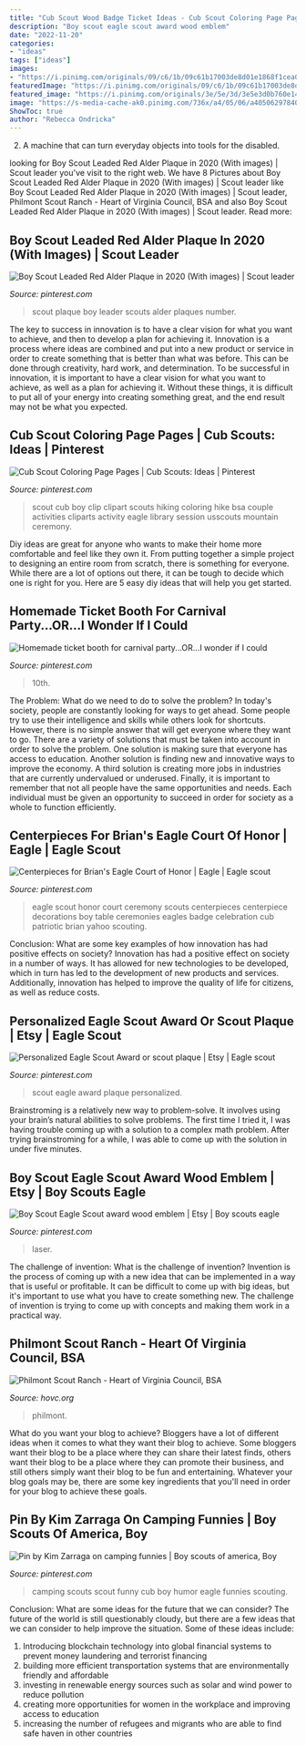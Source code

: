 ```yaml
---
title: "Cub Scout Wood Badge Ticket Ideas - Cub Scout Coloring Page Pages"
description: "Boy scout eagle scout award wood emblem"
date: "2022-11-20"
categories:
- "ideas"
tags: ["ideas"]
images:
- "https://i.pinimg.com/originals/09/c6/1b/09c61b17003de8d01e1868f1cea0d4e5.jpg"
featuredImage: "https://i.pinimg.com/originals/09/c6/1b/09c61b17003de8d01e1868f1cea0d4e5.jpg"
featured_image: "https://i.pinimg.com/originals/3e/5e/3d/3e5e3d0b760e145d721ceb1385a8479b.jpg"
image: "https://s-media-cache-ak0.pinimg.com/736x/a4/05/06/a40506297840a8b170bd5ad8ff0df8f2--tiger-scouts-boy-scout.jpg"
ShowToc: true
author: "Rebecca Ondricka"
---
```



2. A machine that can turn everyday objects into tools for the disabled.

	

		
looking for Boy Scout Leaded Red Alder Plaque in 2020 (With images) | Scout leader you've visit to the right web. We have 8 Pictures about Boy Scout Leaded Red Alder Plaque in 2020 (With images) | Scout leader like Boy Scout Leaded Red Alder Plaque in 2020 (With images) | Scout leader, Philmont Scout Ranch - Heart of Virginia Council, BSA and also Boy Scout Leaded Red Alder Plaque in 2020 (With images) | Scout leader. Read more:
		
    
## Boy Scout Leaded Red Alder Plaque In 2020 (With Images) | Scout Leader

<img loading=lazy src="https://i.pinimg.com/originals/2c/02/3f/2c023fe791f233c0ecf5847add01704c.jpg" onerror="this.onerror=null;this.src='https://tse1.mm.bing.net/th?id=OIP.nBjPlz8Kb-rMiBNnOtLn1gHaKP&amp;pid=15.1';" alt="Boy Scout Leaded Red Alder Plaque in 2020 (With images) | Scout leader">

_Source: pinterest.com_

>scout plaque boy leader scouts alder plaques number. 

	

The key to success in innovation is to have a clear vision for what you want to achieve, and then to develop a plan for achieving it.
Innovation is a process where ideas are combined and put into a new product or service in order to create something that is better than what was before. This can be done through creativity, hard work, and determination. To be successful in innovation, it is important to have a clear vision for what you want to achieve, as well as a plan for achieving it. Without these things, it is difficult to put all of your energy into creating something great, and the end result may not be what you expected.

    
## Cub Scout Coloring Page Pages | Cub Scouts: Ideas | Pinterest

<img loading=lazy src="https://s-media-cache-ak0.pinimg.com/736x/a4/05/06/a40506297840a8b170bd5ad8ff0df8f2--tiger-scouts-boy-scout.jpg" onerror="this.onerror=null;this.src='https://tse1.mm.bing.net/th?id=OIP.eTTwR-mGcUT0SN4-1uHN3AHaFZ&amp;pid=15.1';" alt="Cub Scout Coloring Page Pages | Cub Scouts: Ideas | Pinterest">

_Source: pinterest.com_

>scout cub boy clip clipart scouts hiking coloring hike bsa couple activities cliparts activity eagle library session usscouts mountain ceremony. 

	

Diy ideas are great for anyone who wants to make their home more comfortable and feel like they own it. From putting together a simple project to designing an entire room from scratch, there is something for everyone. While there are a lot of options out there, it can be tough to decide which one is right for you. Here are 5 easy diy ideas that will help you get started.

    
## Homemade Ticket Booth For Carnival Party...OR...I Wonder If I Could

<img loading=lazy src="https://i.pinimg.com/originals/3e/5e/3d/3e5e3d0b760e145d721ceb1385a8479b.jpg" onerror="this.onerror=null;this.src='https://tse2.mm.bing.net/th?id=OIP.q5HwKHUWMOiSZTFg3xk08QHaJ4&amp;pid=15.1';" alt="Homemade ticket booth for carnival party...OR...I wonder if I could">

_Source: pinterest.com_

>10th. 

	

The Problem: What do we need to do to solve the problem?
In today's society, people are constantly looking for ways to get ahead. Some people try to use their intelligence and skills while others look for shortcuts. However, there is no simple answer that will get everyone where they want to go. There are a variety of solutions that must be taken into account in order to solve the problem. One solution is making sure that everyone has access to education. Another solution is finding new and innovative ways to improve the economy. A third solution is creating more jobs in industries that are currently undervalued or underused. Finally, it is important to remember that not all people have the same opportunities and needs. Each individual must be given an opportunity to succeed in order for society as a whole to function efficiently.

    
## Centerpieces For Brian&#039;s Eagle Court Of Honor | Eagle | Eagle Scout

<img loading=lazy src="https://i.pinimg.com/originals/99/f3/7d/99f37d67716d1a8672dc4818afbe5fb4.jpg" onerror="this.onerror=null;this.src='https://tse3.mm.bing.net/th?id=OIP.3kF2APUG62ITtxPGDGNEsgHaJ4&amp;pid=15.1';" alt="Centerpieces for Brian&#039;s Eagle Court of Honor | Eagle | Eagle scout">

_Source: pinterest.com_

>eagle scout honor court ceremony scouts centerpieces centerpiece decorations boy table ceremonies eagles badge celebration cub patriotic brian yahoo scouting. 

	

Conclusion: What are some key examples of how innovation has had positive effects on society?
Innovation has had a positive effect on society in a number of ways. It has allowed for new technologies to be developed, which in turn has led to the development of new products and services. Additionally, innovation has helped to improve the quality of life for citizens, as well as reduce costs.

    
## Personalized Eagle Scout Award Or Scout Plaque | Etsy | Eagle Scout

<img loading=lazy src="https://i.pinimg.com/originals/09/c6/1b/09c61b17003de8d01e1868f1cea0d4e5.jpg" onerror="this.onerror=null;this.src='https://tse4.mm.bing.net/th?id=OIP.S9oqc-5LC-1t9mHdhjVUpAHaHa&amp;pid=15.1';" alt="Personalized Eagle Scout Award or scout plaque | Etsy | Eagle scout">

_Source: pinterest.com_

>scout eagle award plaque personalized. 

	

Brainstroming is a relatively new way to problem-solve. It involves using your brain’s natural abilities to solve problems. The first time I tried it, I was having trouble coming up with a solution to a complex math problem. After trying brainstroming for a while, I was able to come up with the solution in under five minutes.

    
## Boy Scout Eagle Scout Award Wood Emblem | Etsy | Boy Scouts Eagle

<img loading=lazy src="https://i.pinimg.com/736x/7f/5f/67/7f5f6750bb074d4847f60623b63cf61a.jpg" onerror="this.onerror=null;this.src='https://tse2.mm.bing.net/th?id=OIP.VhqlDf5CuHXjuys5NR-vxQHaNK&amp;pid=15.1';" alt="Boy Scout Eagle Scout award wood emblem | Etsy | Boy scouts eagle">

_Source: pinterest.com_

>laser. 

	

The challenge of invention: What is the challenge of invention?
Invention is the process of coming up with a new idea that can be implemented in a way that is useful or profitable. It can be difficult to come up with big ideas, but it's important to use what you have to create something new. The challenge of invention is trying to come up with concepts and making them work in a practical way.

    
## Philmont Scout Ranch - Heart Of Virginia Council, BSA

<img loading=lazy src="https://hovc.org/wp-content/uploads/2010/09/930714256_7kou8-M.jpg" onerror="this.onerror=null;this.src='https://tse2.mm.bing.net/th?id=OIP.wmuIwx14CBheMATK3ZeyLQHaE7&amp;pid=15.1';" alt="Philmont Scout Ranch - Heart of Virginia Council, BSA">

_Source: hovc.org_

>philmont. 

	

What do you want your blog to achieve?
Bloggers have a lot of different ideas when it comes to what they want their blog to achieve. Some bloggers want their blog to be a place where they can share their latest finds, others want their blog to be a place where they can promote their business, and still others simply want their blog to be fun and entertaining. Whatever your blog goals may be, there are some key ingredients that you'll need in order for your blog to achieve these goals.

    
## Pin By Kim Zarraga On Camping Funnies | Boy Scouts Of America, Boy

<img loading=lazy src="https://i.pinimg.com/originals/16/bf/99/16bf99c50f58215827485deb4021e747.jpg" onerror="this.onerror=null;this.src='https://tse4.mm.bing.net/th?id=OIP.R1FCCIo3qi7KzDpWKOiQCQHaGJ&amp;pid=15.1';" alt="Pin by Kim Zarraga on camping funnies | Boy scouts of america, Boy">

_Source: pinterest.com_

>camping scouts scout funny cub boy humor eagle funnies scouting. 

	

Conclusion: What are some ideas for the future that we can consider?
The future of the world is still questionably cloudy, but there are a few ideas that we can consider to help improve the situation. Some of these ideas include: 
1. Introducing blockchain technology into global financial systems to prevent money laundering and terrorist financing 
2. building more efficient transportation systems that are environmentally friendly and affordable 
3. investing in renewable energy sources such as solar and wind power to reduce pollution 
4. creating more opportunities for women in the workplace and improving access to education 
5. increasing the number of refugees and migrants who are able to find safe haven in other countries 

